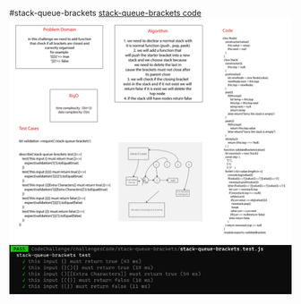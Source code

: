 #stack-queue-brackets
[stack-queue-brackets code](./)
![stack-queue-brackets](./assets/stack-queue-brackets.png)
![stack-queue-brackets test](./assets/stack-queue-brackets%20test.png)
